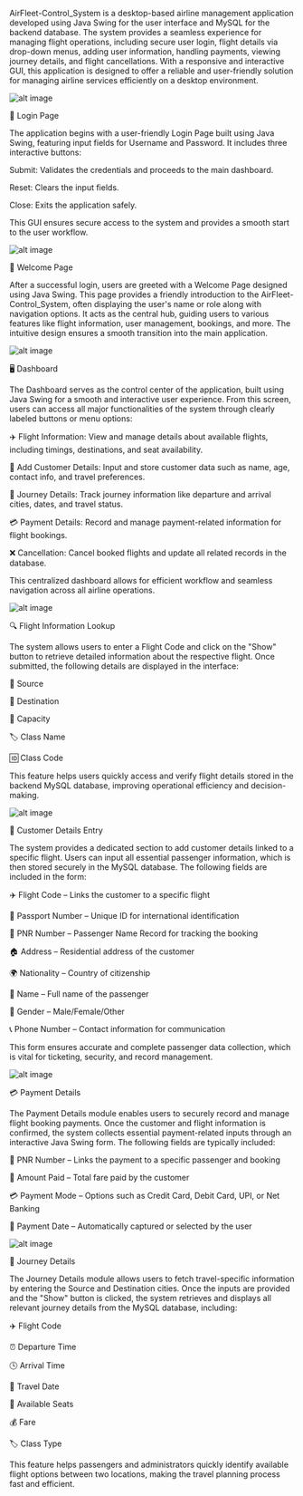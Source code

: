 AirFleet-Control_System is a desktop-based airline management application developed using Java Swing for the user interface and MySQL for the backend database. The system provides a seamless experience for managing flight operations, including secure user login, flight details via drop-down menus, adding user information, handling payments, viewing journey details, and flight cancellations. With a responsive and interactive GUI, this application is designed to offer a reliable and user-friendly solution for managing airline services efficiently on a desktop environment.

![alt image](https://github.com/sharada-patil1508/AirFleet-Control-System/blob/090b86ce40fb984ae18bf89860c4e6355eeda2bb/Login%20Page.png)

🔐 Login Page

The application begins with a user-friendly Login Page built using Java Swing, featuring input fields for Username and Password. It includes three interactive buttons:

Submit: Validates the credentials and proceeds to the main dashboard.

Reset: Clears the input fields.

Close: Exits the application safely.

This GUI ensures secure access to the system and provides a smooth start to the user workflow.

![alt image](https://github.com/sharada-patil1508/AirFleet-Control-System/blob/d514dafd39d06efa8ee0fadc95bf2f0ce145a353/Welcome%20Page.png)

🎉 Welcome Page


After a successful login, users are greeted with a Welcome Page designed using Java Swing. This page provides a friendly introduction to the AirFleet-Control_System, often displaying the user's name or role along with navigation options. It acts as the central hub, guiding users to various features like flight information, user management, bookings, and more. The intuitive design ensures a smooth transition into the main application.

![alt image](https://github.com/sharada-patil1508/AirFleet-Control-System/blob/53cf11097b243099f2062a0377d24fd12fd54f17/DashBoard.png)

🖥️ Dashboard


The Dashboard serves as the control center of the application, built using Java Swing for a smooth and interactive user experience. From this screen, users can access all major functionalities of the system through clearly labeled buttons or menu options:

✈️ Flight Information: View and manage details about available flights, including timings, destinations, and seat availability.

👤 Add Customer Details: Input and store customer data such as name, age, contact info, and travel preferences.

🧳 Journey Details: Track journey information like departure and arrival cities, dates, and travel status.

💳 Payment Details: Record and manage payment-related information for flight bookings.

❌ Cancellation: Cancel booked flights and update all related records in the database.

This centralized dashboard allows for efficient workflow and seamless navigation across all airline operations.

![alt image](https://github.com/sharada-patil1508/AirFleet-Control-System/blob/d86ffdbdb91cc828735a8d591ef740b9708f3ca6/Flight_info.png)

🔍 Flight Information Lookup


The system allows users to enter a Flight Code and click on the "Show" button to retrieve detailed information about the respective flight. Once submitted, the following details are displayed in the interface:

🛫 Source

🛬 Destination

👥 Capacity

🏷️ Class Name

🆔 Class Code

This feature helps users quickly access and verify flight details stored in the backend MySQL database, improving operational efficiency and decision-making.

![alt image](https://github.com/sharada-patil1508/AirFleet-Control-System/blob/1d68d8c382ba3e263aba57645d0eecfeb639529d/Customer_details.png)

🧾 Customer Details Entry


The system provides a dedicated section to add customer details linked to a specific flight. Users can input all essential passenger information, which is then stored securely in the MySQL database. The following fields are included in the form:

✈️ Flight Code – Links the customer to a specific flight

🛂 Passport Number – Unique ID for international identification

🎫 PNR Number – Passenger Name Record for tracking the booking

🏠 Address – Residential address of the customer

🌍 Nationality – Country of citizenship

👤 Name – Full name of the passenger

🚻 Gender – Male/Female/Other

📞 Phone Number – Contact information for communication

This form ensures accurate and complete passenger data collection, which is vital for ticketing, security, and record management.

![alt image](https://github.com/sharada-patil1508/AirFleet-Control-System/blob/6209f89462dbad1e19c13db8055067b396c77b9e/Payment.png)

💳 Payment Details

The Payment Details module enables users to securely record and manage flight booking payments. Once the customer and flight information is confirmed, the system collects essential payment-related inputs through an interactive Java Swing form. The following fields are typically included:

🧾 PNR Number – Links the payment to a specific passenger and booking

💸 Amount Paid – Total fare paid by the customer

💳 Payment Mode – Options such as Credit Card, Debit Card, UPI, or Net Banking

📅 Payment Date – Automatically captured or selected by the user


![alt image](https://github.com/sharada-patil1508/AirFleet-Control-System/blob/a3a4758d729134a64be8e63d8464966879c2a6d0/Journey%20Details.png)

🧳 Journey Details


The Journey Details module allows users to fetch travel-specific information by entering the Source and Destination cities. Once the inputs are provided and the "Show" button is clicked, the system retrieves and displays all relevant journey details from the MySQL database, including:

✈️ Flight Code

⏰ Departure Time

🕓 Arrival Time

📅 Travel Date

👥 Available Seats

💰 Fare

🏷️ Class Type

This feature helps passengers and administrators quickly identify available flight options between two locations, making the travel planning process fast and efficient.
